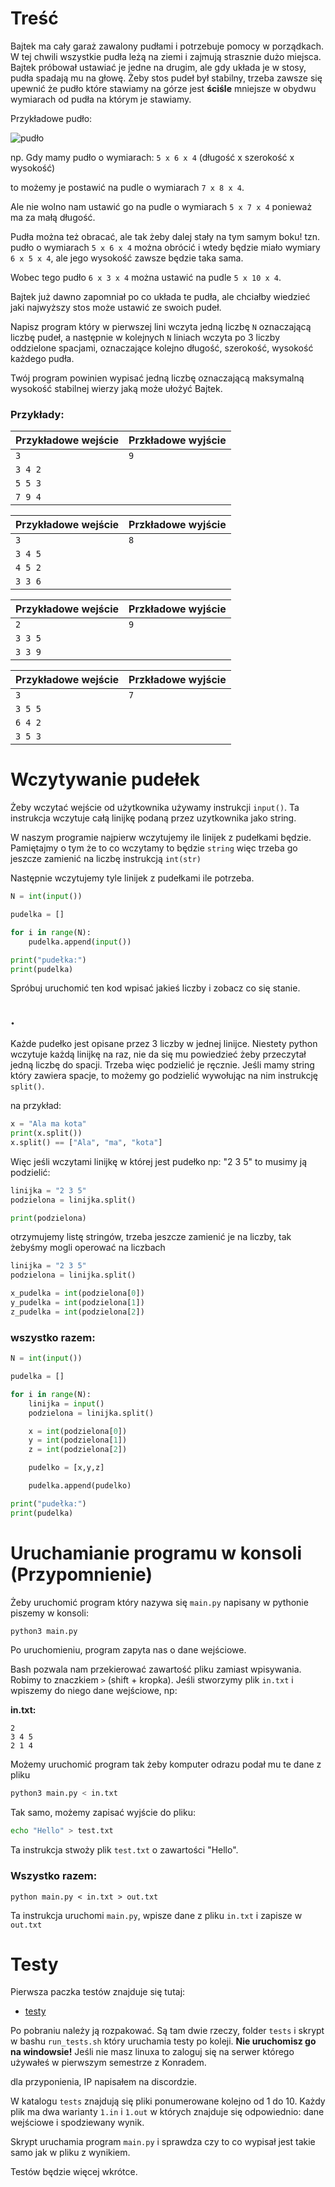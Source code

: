 # Treść


Bajtek ma cały garaż zawalony pudłami i potrzebuje pomocy w porządkach. W tej chwili wszystkie pudła leżą na ziemi i zajmują strasznie dużo miejsca. Bajtek próbował ustawiać je jedne na drugim, ale gdy układa je w stosy, pudła spadają mu na głowę. Żeby stos pudeł był stabilny, trzeba zawsze się upewnić że pudło które stawiamy na górze jest **ściśle** mniejsze w obydwu wymiarach od pudła na którym je stawiamy.

Przykładowe pudło:

![pudło](https://szaloneliczby.pl/wp-content/uploads/2016/09/wysokosc-szerokosc-dlugosc-prostopadloscianu-rys.png)

np. Gdy mamy pudło o wymiarach: `5 x 6 x 4` (długość x szerokość x wysokość)

to możemy je postawić na pudle o wymiarach `7 x 8 x 4`. 

Ale nie wolno nam ustawić go na pudle o wymiarach `5 x 7 x 4` ponieważ ma za małą długość.

Pudła można też obracać, ale tak żeby dalej stały na tym samym boku! tzn. pudło o wymiarach `5 x 6 x 4` można obrócić i wtedy będzie miało wymiary `6 x 5 x 4`, ale jego wysokość zawsze będzie taka sama.

Wobec tego pudło `6 x 3 x 4` można ustawić na pudle `5 x 10 x 4`.


Bajtek już dawno zapomniał po co układa te pudła, ale chciałby wiedzieć jaki najwyższy stos może ustawić ze swoich pudeł.

Napisz program który w pierwszej lini wczyta jedną liczbę `N` oznaczającą liczbę pudeł, a następnie w kolejnych `N` liniach wczyta po 3 liczby oddzielone spacjami, oznaczające kolejno długość, szerokość, wysokość każdego pudła.

Twój program powinien wypisać jedną liczbę oznaczającą maksymalną wysokość stabilnej wierzy jaką może ułożyć Bajtek.

### Przykłady:

| Przykładowe wejście | Przkładowe wyjście |
| ------------------- | ------------------ |
| `3`                 | `9   `             |
| `3 4 2`             |                    |
| `5 5 3`             |                    |
| `7 9 4`             |                    |

| Przykładowe wejście | Przkładowe wyjście |
| ------------------- | ------------------ |
| `3`                 | `8   `             |
| `3 4 5`             |                    |
| `4 5 2`             |                    |
| `3 3 6`             |                    |

| Przykładowe wejście | Przkładowe wyjście |
| ------------------- | ------------------ |
| `2`                 | `9   `             |
| `3 3 5`             |                    |
| `3 3 9`             |                    |

| Przykładowe wejście | Przkładowe wyjście |
| ------------------- | ------------------ |
| `3`                 | `7`                |
| `3 5 5`             |                    |
| `6 4 2`             |                    |
| `3 5 3`             |                    |


# Wczytywanie pudełek

Żeby wczytać wejście od użytkownika używamy instrukcji `input()`. Ta instrukcja wczytuje całą linijkę
podaną przez uzytkownika jako string. 

W naszym programie najpierw wczytujemy ile linijek z pudełkami będzie. Pamiętajmy o tym że to co wczytamy
to będzie `string` więc trzeba go jeszcze zamienić na liczbę instrukcją `int(str)`

Następnie wczytujemy tyle linijek z pudełkami ile potrzeba.

```python
N = int(input())

pudelka = []

for i in range(N):
    pudelka.append(input())

print("pudełka:")
print(pudelka)
```

Spróbuj uruchomić ten kod wpisać jakieś liczby i zobacz co się stanie.

.
---------------------

Każde pudełko jest opisane przez 3 liczby w jednej linijce.
Niestety python wczytuje każdą linijkę na raz, nie da się mu powiedzieć żeby przeczytał jedną liczbę do spacji. Trzeba więc podzielić je ręcznie. Jeśli mamy string który zawiera spacje, to możemy go podzielić wywołując na nim instrukcję `split()`.

na przykład:
```python
x = "Ala ma kota"
print(x.split())
x.split() == ["Ala", "ma", "kota"]
```

Więc jeśli wczytami linijkę w której jest pudełko np: "2 3 5"
to musimy ją podzielić:

```python
linijka = "2 3 5"
podzielona = linijka.split()

print(podzielona)
```

otrzymujemy listę stringów, trzeba jeszcze zamienić je na liczby, tak żebyśmy mogli operować na liczbach

```python
linijka = "2 3 5"
podzielona = linijka.split()

x_pudelka = int(podzielona[0])
y_pudelka = int(podzielona[1])
z_pudelka = int(podzielona[2])
```

### wszystko razem:

```python
N = int(input())

pudelka = []

for i in range(N):
    linijka = input()
    podzielona = linijka.split()

    x = int(podzielona[0])
    y = int(podzielona[1])
    z = int(podzielona[2])

    pudelko = [x,y,z]

    pudelka.append(pudelko)

print("pudełka:")
print(pudelka)
```

# Uruchamianie programu w konsoli (Przypomnienie)

Żeby uruchomić program który nazywa się `main.py` napisany w pythonie piszemy w konsoli:
```bash
python3 main.py
```

Po uruchomieniu, program zapyta nas o dane wejściowe.

Bash pozwala nam przekierować zawartość pliku zamiast wpisywania. Robimy to znaczkiem `>` (shift + kropka). Jeśli stworzymy plik `in.txt` i wpiszemy do niego dane wejściowe, np:

**in.txt:**
```
2
3 4 5
2 1 4
```

Możemy uruchomić program tak żeby komputer odrazu podał mu te dane z pliku

```bash
python3 main.py < in.txt
```

Tak samo, możemy zapisać wyjście do pliku:

```bash
echo "Hello" > test.txt
```
Ta instrukcja stwoży plik `test.txt` o zawartości "Hello".

### Wszystko razem:
```
python main.py < in.txt > out.txt
```
Ta instrukcja uruchomi `main.py`, wpisze dane z pliku `in.txt` i zapisze w `out.txt`

# Testy

Pierwsza paczka testów znajduje się tutaj:
- [testy](/zadanie_domowe/testy.zip)

Po pobraniu należy ją rozpakować. Są tam dwie rzeczy, folder `tests` i skrypt w bashu `run_tests.sh` który uruchamia testy po koleji. **Nie uruchomisz go na windowsie!** Jeśli nie masz linuxa to zaloguj się na serwer którego używałeś w pierwszym semestrze z Konradem.

dla przyponienia, IP napisałem na discordzie.

W katalogu `tests` znajdują się pliki ponumerowane kolejno od 1 do 10.
Każdy plik ma dwa warianty `1.in` i `1.out` w których znajduje się odpowiednio: dane wejściowe i spodziewany wynik.

Skrypt uruchamia program `main.py` i sprawdza czy to co wypisał jest takie samo jak w pliku z wynikiem.

Testów będzie więcej wkrótce.